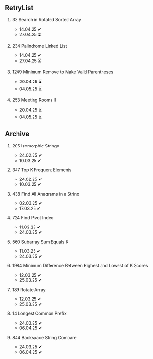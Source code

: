 ## RetryList

1. 33 Search in Rotated Sorted Array 
    - 14.04.25 ✔
    - 27.04.25 ⏳

1. 234 Palindrome Linked List 
    - 14.04.25 ✔
    - 27.04.25 ⏳

1. 1249 Minimum Remove to Make Valid Parentheses 
    - 20.04.25 ⏳
    - 04.05.25 ⏳

1. 253 Meeting Rooms II 
    - 20.04.25 ⏳
    - 04.05.25 ⏳

## Archive

1. 205 Isomorphic Strings
    - 24.02.25 ✔
    - 10.03.25 ✔

1. 347 Top K Frequent Elements
    - 24.02.25 ✔
    - 10.03.25 ✔

1. 438 Find All Anagrams in a String
    - 02.03.25 ✔
    - 17.03.25 ✔

1. 724 Find Pivot Index
    - 11.03.25 ✔
    - 24.03.25 ✔

1. 560 Subarray Sum Equals K
    - 11.03.25 ✔
    - 24.03.25 ✔

1. 1984 Minimum Difference Between Highest and Lowest of K Scores
    - 12.03.25 ✔
    - 25.03.25 ✔

1. 189 Rotate Array 
    - 12.03.25 ✔
    - 25.03.25 ✔

1. 14 Longest Common Prefix 
    - 24.03.25 ✔
    - 06.04.25 ✔

1. 844 Backspace String Compare 
    - 24.03.25 ✔
    - 06.04.25 ✔